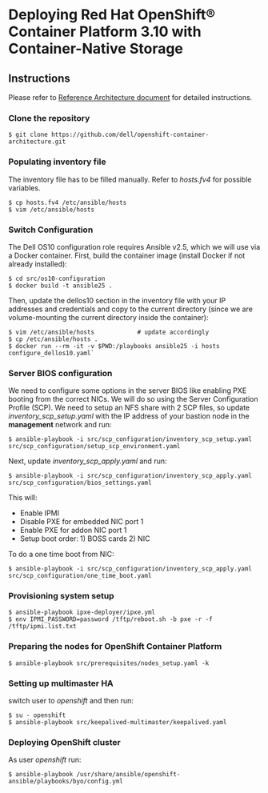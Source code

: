 # Deploying Red Hat OpenShift® Container Platform 3.10 with Container-Native Storage

## Instructions
Please refer to [Reference Architecture document](https://tbd.pdf) for detailed instructions.

### Clone the repository
`$ git clone https://github.com/dell/openshift-container-architecture.git`

### Populating inventory file
The inventory file has to be filled manually.
Refer to *hosts.fv4* for possible variables.

```
$ cp hosts.fv4 /etc/ansible/hosts
$ vim /etc/ansible/hosts
```

### Switch Configuration
The Dell OS10 configuration role requires Ansible v2.5, which we will use via a Docker container. First, build the container image (install Docker if not already installed):

```
$ cd src/os10-configuration
$ docker build -t ansible25 .
```

Then, update the dellos10 section in the inventory file with your IP addresses and credentials and copy to the current directory (since we are volume-mounting the current directory inside the container):

```
$ vim /etc/ansible/hosts			# update accordingly
$ cp /etc/ansible/hosts .
$ docker run --rm -it -v $PWD:/playbooks ansible25 -i hosts configure_dellos10.yaml`
```

### Server BIOS configuration
We need to configure some options in the server BIOS like enabling PXE booting from the correct NICs. We will do so using the Server Configuration Profile (SCP).
We need to setup an NFS share with 2 SCP files, so update *inventory_scp_setup.yaml* with the IP address of your bastion node in the **management** network and run:

`$ ansible-playbook -i src/scp_configuration/inventory_scp_setup.yaml src/scp_configuration/setup_scp_environment.yaml`

Next, update *inventory_scp_apply.yaml* and run:

`$ ansible-playbook -i src/scp_configuration/inventory_scp_apply.yaml src/scp_configuration/bios_settings.yaml`

This will:

- Enable IPMI
- Disable PXE for embedded NIC port 1
- Enable PXE for addon NIC port 1
- Setup boot order: 1) BOSS cards 2) NIC

To do a one time boot from NIC:

`$ ansible-playbook -i src/scp_configuration/inventory_scp_apply.yaml src/scp_configuration/one_time_boot.yaml`

### Provisioning system setup

```
$ ansible-playbook ipxe-deployer/ipxe.yml
$ env IPMI_PASSWORD=password /tftp/reboot.sh -b pxe -r -f /tftp/ipmi.list.txt
```

### Preparing the nodes for OpenShift Container Platform

`$ ansible-playbook src/prerequisites/nodes_setup.yaml -k`

### Setting up multimaster HA
switch user to *openshift* and then run:

```
$ su - openshift
$ ansible-playbook src/keepalived-multimaster/keepalived.yaml
```

### Deploying OpenShift cluster
As user *openshift* run:

`$ ansible-playbook /usr/share/ansible/openshift-ansible/playbooks/byo/config.yml`
